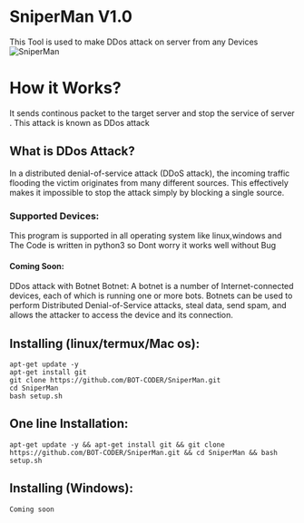 # SniperMan V1.0

This Tool is used to make DDos attack on server from any Devices
![SniperMan](https://i.ibb.co/LYHdSjr/IMG-20200502-131701.jpg)

# How it Works? 
 It sends continous packet to the target server and stop the service of server .
This attack is known as DDos attack

## What is DDos Attack?
  <p>In a distributed denial-of-service attack (DDoS attack), the incoming traffic flooding the victim originates from many different sources. This effectively makes it impossible to stop the attack simply by blocking a single source.</p>

### Supported Devices:
 This program is supported in all operating system like linux,windows and 
The Code is written in python3 so Dont worry it works well without Bug

#### Coming Soon:
DDos attack with Botnet 
Botnet:
A botnet is a number of Internet-connected devices, each of which is running one or more bots. Botnets can be used to perform Distributed Denial-of-Service attacks, steal data, send spam, and allows the attacker to access the device and its connection.

## Installing (linux/termux/Mac os):
```
apt-get update -y
apt-get install git
git clone https://github.com/BOT-CODER/SniperMan.git
cd SniperMan
bash setup.sh

```
## One line Installation:
```
apt-get update -y && apt-get install git && git clone https://github.com/BOT-CODER/SniperMan.git && cd SniperMan && bash setup.sh

```
## Installing (Windows):
```
Coming soon

```
